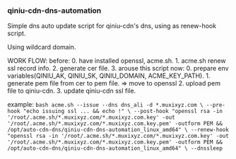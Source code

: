 ### qiniu-cdn-dns-automation

Simple dns auto update script for qiniu-cdn's dns, using as renew-hook script.

Using wildcard domain.

WORK FLOW:
    before:
        0. have installed openssl, acme.sh.
        1. acme.sh renew ssl record info.
        2. generate cer file.
        3. arouse this script
    now:
        0. prepare env variables(QINIU_AK, QINIU_SK, QINIU_DOMAIN, ACME_KEY_PATH).
        1. generate pem file from cer to pem file. => move to openssl
        2. upload pem file to qiniu-cdn.
        3. update qiniu-cdn ssl file.

example:
    ```bash
        acme.sh --issue --dns dns_ali -d *.muxixyz.com \
        --pre-hook "echo issuing ssl ... && echo !" \
        --post-hook "openssl rsa -in '/root/.acme.sh/*.muxixyz.com/*.muxixyz.com.key' -out '/root/.acme.sh/*.muxixyz.com/*.muxixyz.com.key.pem' -outform PEM && /opt/auto-cdn-dns/qiniu-cdn-dns-automation_linux_amd64" \
        --renew-hook "openssl rsa -in '/root/.acme.sh/*.muxixyz.com/*.muxixyz.com.key' -out '/root/.acme.sh/*.muxixyz.com/*.muxixyz.com.key.pem' -outform PEM && /opt/auto-cdn-dns/qiniu-cdn-dns-automation_linux_amd64" \
        --dnssleep
    ```
